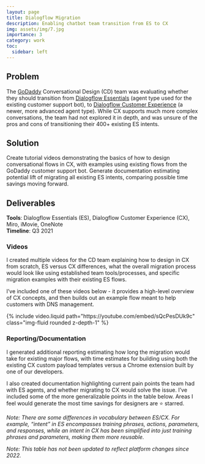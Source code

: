 ```yaml
---
layout: page
title: Dialogflow Migration
description: Enabling chatbot team transition from ES to CX
img: assets/img/7.jpg
importance: 3
category: work
toc:
  sidebar: left
---
```

## Problem
The [GoDaddy](https://www.godaddy.com/) Conversational Design (CD) team was evaluating whether they should transition from [Dialogflow Essentials](https://cloud.google.com/dialogflow/es/docs) (agent type used for the existing customer support bot), to [Dialogflow Customer Experience](https://cloud.google.com/dialogflow/cx/docs) (a newer, more advanced agent type). While CX supports much more complex conversations, the team had not explored it in depth, and was unsure of the pros and cons of transitioning their 400+ existing ES intents.

## Solution
Create tutorial videos demonstrating the basics of how to design conversational flows in CX, with examples using existing flows from the GoDaddy customer support bot. Generate documentation estimating potential lift of migrating all existing ES intents, comparing possible time savings moving forward. 

## Deliverables
<strong>Tools</strong>: Dialogflow Essentials (ES), Dialogflow Customer Experience (CX), Miro, iMovie, OneNote <br>
<strong>Timeline</strong>: Q3 2021 

### Videos
I created multiple videos for the CD team explaining how to design in CX from scratch, ES versus CX differences, what the overall migration process would look like using established team tools/processes, and specific migration examples with their existing ES flows. 

I’ve included one of these videos below - it provides a high-level overview of CX concepts, and then builds out an example flow meant to help customers with DNS management. 

<div class="col-sm mt-3 mt-md-0">
        {% include video.liquid path="https://youtube.com/embed/sQcPesDUk9c" class="img-fluid rounded z-depth-1" %}
    </div>

### Reporting/Documentation

I generated additional reporting estimating how long the migration would take for existing major flows, with time estimates for building using both the existing CX custom payload templates versus a Chrome extension built by one of our developers. 

I also created documentation highlighting current pain points the team had with ES agents, and whether migrating to CX would solve the issue. I’ve included some of the more generalizable points in the table below. Areas I feel would generate the most time savings for designers are &#11088; starred. 

_Note: There are some differences in vocabulary between ES/CX. For example, “intent” in ES encompasses training phrases, actions, parameters, and responses, while an intent in CX has been simplified into just training phrases and parameters, making them more reusable._

_Note: This table has not been updated to reflect platform changes since 2022._


